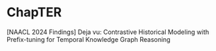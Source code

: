 # ChapTER
 [NAACL 2024 Findings] Deja vu: Contrastive Historical Modeling with Prefix-tuning for Temporal Knowledge Graph Reasoning

